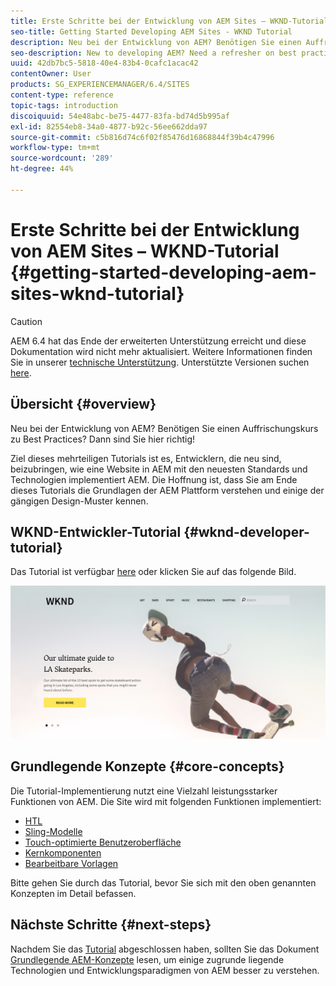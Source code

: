 ```yaml
---
title: Erste Schritte bei der Entwicklung von AEM Sites – WKND-Tutorial
seo-title: Getting Started Developing AEM Sites - WKND Tutorial
description: Neu bei der Entwicklung von AEM? Benötigen Sie einen Auffrischungskurs zu Best Practices? Dann sind Sie hier richtig! Ziel dieses mehrteiligen Tutorials ist es, Entwicklern, die neu sind, beizubringen, wie eine Website in AEM mit den neuesten Standards und Technologien implementiert AEM.
seo-description: New to developing AEM? Need a refresher on best practices? This is the place to start! The goal for this multi-part tutorial is to teach a developer who is new to AEM how to implement a website in AEM using the latest standards and technologies.
uuid: 42db7bc5-5818-40e4-83b4-0cafc1acac42
contentOwner: User
products: SG_EXPERIENCEMANAGER/6.4/SITES
content-type: reference
topic-tags: introduction
discoiquuid: 54e48abc-be75-4477-83fa-bd74d5b995af
exl-id: 82554eb8-34a0-4877-b92c-56ee662dda97
source-git-commit: c5b816d74c6f02f85476d16868844f39b4c47996
workflow-type: tm+mt
source-wordcount: '289'
ht-degree: 44%

---
```


# Erste Schritte bei der Entwicklung von AEM Sites – WKND-Tutorial {#getting-started-developing-aem-sites-wknd-tutorial}

>[!CAUTION]
>
>AEM 6.4 hat das Ende der erweiterten Unterstützung erreicht und diese Dokumentation wird nicht mehr aktualisiert. Weitere Informationen finden Sie in unserer [technische Unterstützung](https://helpx.adobe.com/de/support/programs/eol-matrix.html). Unterstützte Versionen suchen [here](https://experienceleague.adobe.com/docs/?lang=de).

## Übersicht {#overview}

Neu bei der Entwicklung von AEM? Benötigen Sie einen Auffrischungskurs zu Best Practices? Dann sind Sie hier richtig!

Ziel dieses mehrteiligen Tutorials ist es, Entwicklern, die neu sind, beizubringen, wie eine Website in AEM mit den neuesten Standards und Technologien implementiert AEM. Die Hoffnung ist, dass Sie am Ende dieses Tutorials die Grundlagen der AEM Plattform verstehen und einige der gängigen Design-Muster kennen.

## WKND-Entwickler-Tutorial {#wknd-developer-tutorial}

Das Tutorial ist verfügbar [here](https://experienceleague.adobe.com/docs/experience-manager-learn/getting-started-wknd-tutorial-develop/overview.html?lang=de) oder klicken Sie auf das folgende Bild.

[![Klickbild](assets/screen_shot_2018-11-23at152453.png)](https://experienceleague.adobe.com/docs/experience-manager-learn/getting-started-wknd-tutorial-develop/overview.html?lang=de)

## Grundlegende Konzepte {#core-concepts}

Die Tutorial-Implementierung nutzt eine Vielzahl leistungsstarker Funktionen von AEM. Die Site wird mit folgenden Funktionen implementiert:

* [HTL](https://helpx.adobe.com/de/experience-manager/htl/user-guide.html)
* [Sling-Modelle](https://sling.apache.org/documentation/bundles/models.html)
* [Touch-optimierte Benutzeroberfläche](/help/sites-developing/touch-ui-concepts.md)
* [Kernkomponenten](https://experienceleague.adobe.com/docs/experience-manager-core-components/using/introduction.html?lang=de)
* [Bearbeitbare Vorlagen](/help/sites-developing/page-templates-editable.md)

Bitte gehen Sie durch das Tutorial, bevor Sie sich mit den oben genannten Konzepten im Detail befassen.

## Nächste Schritte {#next-steps}

Nachdem Sie das [Tutorial](https://experienceleague.adobe.com/docs/experience-manager-learn/getting-started-wknd-tutorial-develop/overview.html?lang=de) abgeschlossen haben, sollten Sie das Dokument [Grundlegende AEM-Konzepte](/help/sites-developing/the-basics.md) lesen, um einige zugrunde liegende Technologien und Entwicklungsparadigmen von AEM besser zu verstehen.

